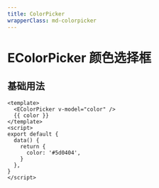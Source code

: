 ```yaml
---
title: ColorPicker
wrapperClass: md-colorpicker
---
```


# EColorPicker 颜色选择框

## 基础用法

```vue demo
<template>
  <EColorPicker v-model="color" />
  {{ color }}
</template>
<script>
export default {
  data() {
    return {
      color: '#5d0404',
    }
  },
}
</script>
```
